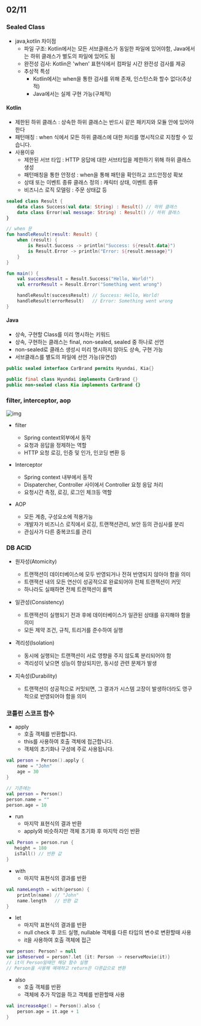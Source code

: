 ## 02/11

### Sealed Class
 - java,kotlin 차이점
   - 파일 구조: Kotlin에서는 모든 서브클래스가 동일한 파일에 있어야함, Java에서는 하위 클래스가 별도의 파일에 있어도 됨
   - 완전성 검사: Kotlin은 'when' 표현식에서 컴파일 시간 완전성 검사를 제공
   - 추상적 특성
      - Kotlin에서는 when을 통한 검사를 위해 존재, 인스턴스화 할수 없다(추상적)
      - Java에서는 실제 구현 가능(구체적)

#### Kotlin
 - 제한된 하위 클래스 : 상속한 하위 클래스는 반드시 같은 패키지와 모듈 안에 있어야 한다
 - 패턴매칭 : when 식에서 모든 하위 클래스에 대한 처리를 명시적으로 지정할 수 있습니다.
 - 사용이유
   - 제한된 서브 타입 : HTTP 응답에 대한 서브타입을 제한하기 위해 하위 클래스 생성
   - 패턴매칭을 통한 안정성 : when을 통해 패턴을 확인하고 코드안정성 확보
   - 상태 또는 이벤트 종류 클래스 정의 : 캐릭터 상태, 이벤트 종류
   - 비즈니스 로직 모델링 : 주문 상태값 등

```kotlin
sealed class Result {
    data class Success(val data: String) : Result() // 하위 클래스
    data class Error(val message: String) : Result() // 하위 클래스
}

// when 문
fun handleResult(result: Result) {
    when (result) {
        is Result.Success -> println("Success: ${result.data}")
        is Result.Error -> println("Error: ${result.message}")
    }
}

fun main() {
    val successResult = Result.Success("Hello, World!")
    val errorResult = Result.Error("Something went wrong")

    handleResult(successResult) // Success: Hello, World!
    handleResult(errorResult)   // Error: Something went wrong
}
```

#### Java
 - 상속, 구현할 Class를 미리 명시하는 키워드
 - 상속, 구현하는 클래스는 final, non-sealed, sealed 중 하나로 선언
 - non-sealed로 클래스 생성시 미리 명시하지 않아도 상속, 구현 가능
 - 서브클래스를 별도의 파일에 선언 가능(유연성)
```java
public sealed interface CarBrand permits Hyundai, Kia{}

public final class Hyundai implements CarBrand {}
public non-sealed class Kia implements CarBrand {}
```

### filter, interceptor, aop
![img](https://img1.daumcdn.net/thumb/R1280x0/?scode=mtistory2&fname=https%3A%2F%2Ft1.daumcdn.net%2Fcfile%2Ftistory%2F9983FB455BB4E5D30C)

- filter
   - Spring context외부에서 동작
   - 요청과 응답을 정제하는 역할
   - HTTP 요청 로깅, 인증 및 인가, 인코딩 변환 등

- Interceptor
   - Spring context 내부에서 동작
   - Dispatercher, Controller 사이에서 Controller 요청 응답 처리
   - 요청시간 측정, 로깅, 로그인 체크등 역할

- AOP
   - 모든 계층, 구성요소에 적용가능
   - 개발자가 비즈니스 로직에서 로깅, 트랜잭션관리, 보안 등의 관심사를 분리
   - 관심사가 다른 중복코드를 관리

### DB ACID
 - 원자성(Atomicity)
   - 트랜잭션이 데이터베이스에 모두 반영되거나 전혀 반영되지 않아야 함을 의미
   - 트랜잭션 내의 모든 연산이 성공적으로 완료되어야 전체 트랜잭션이 커밋
   - 하나라도 실패하면 전체 트랜잭션이 롤백
 
 - 일관성(Consistency)
   - 트랜잭션이 실행되기 전과 후에 데이터베이스가 일관된 상태를 유지해야 함을 의미
   - 모든 제약 조건, 규칙, 트리거를 준수하여 실행

 - 격리성(Isolation)
   - 동시에 실행되는 트랜잭션이 서로 영향을 주지 않도록 분리되어야 함
   - 격리성이 낮으면 성능이 향상되지만, 동시성 관련 문제가 발생

 - 지속성(Durability)
   - 트랜잭션이 성공적으로 커밋되면, 그 결과가 시스템 고장이 발생하더라도 영구적으로 반영되어야 함을 의미

### 코틀린 스코프 함수
- apply
   - 호출 객체를 반환합니다.
   - this를 사용하여 호출 객체에 접근합니다.
   - 객체의 초기화나 구성에 주로 사용됩니다.
```kotlin
val person = Person().apply {
    name = "John"
    age = 30
}

// 기존에는
val person = Person()
person.name = ""
person.age = 10
```

- run
   - 마지막 표현식의 결과 반환
   - apply와 비슷하지만 객체 초기화 후 마지막 라인 반환
```kotlin
val Person = person.run {
   height = 180
   isTall() // 반환 값
}
```

- with
   - 마지막 표현식의 결과를 반환
```kotlin
val nameLength = with(person) {
    println(name) // "John"
    name.length   // 반환 값
}
```

- let
   - 마지막 표현식의 결과를 반환
   - null check 후 코드 실행, nullable 객체를 다른 타입의 변수로 변환할때 사용
   - it을 사용하여 호출 객체에 접근
```kotlin
var person: Person? = null
var isReserved = person?.let {it: Person -> reserveMovie(it)}
// it이 Person일때만 해당 함수 실행
// Person을 사용해 예매하고 return은 다른값으로 변환
```

- also
    - 호출 객체를 반환
    - 객체에 추가 작업을 하고 객체를 반환할때 사용
```kotlin
val increaseAge() = Person().also {
    person.age = it.age + 1
}
```


